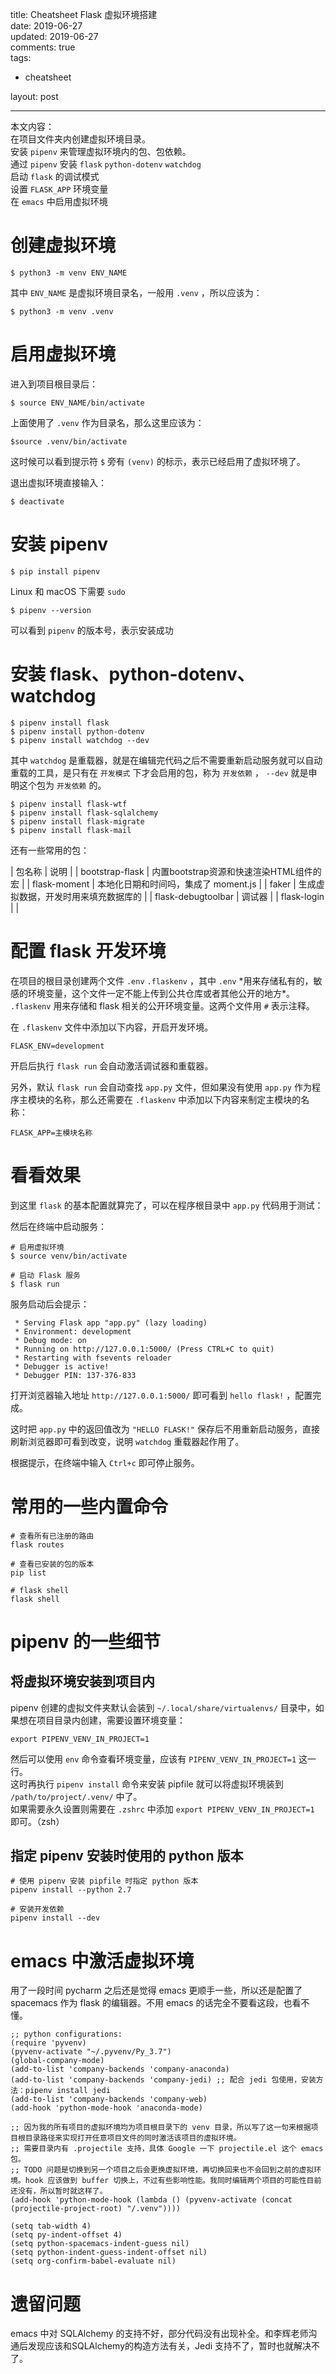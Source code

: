title: Cheatsheet Flask 虚拟环境搭建  
date: 2019-06-27  
updated: 2019-06-27  
comments: true  
tags:  

-   cheatsheet

layout: post  

---

本文内容：  
在项目文件夹内创建虚拟环境目录。  
安装 `pipenv` 来管理虚拟环境内的包、包依赖。  
通过 `pipenv` 安装 `flask` `python-dotenv` `watchdog`  
启动 `flask` 的调试模式  
设置 `FLASK_APP` 环境变量  
在 `emacs` 中启用虚拟环境  

<!--more-->


# 创建虚拟环境

```shell
$ python3 -m venv ENV_NAME
```

其中 `ENV_NAME` 是虚拟环境目录名，一般用 `.venv` ，所以应该为：  

```shell
$ python3 -m venv .venv
```


# 启用虚拟环境

进入到项目根目录后：  

```shell
$ source ENV_NAME/bin/activate
```

上面使用了 `.venv` 作为目录名，那么这里应该为：  

```shell
$source .venv/bin/activate
```

这时候可以看到提示符 `$` 旁有 `(venv)` 的标示，表示已经启用了虚拟环境了。  

退出虚拟环境直接输入：  

```shell
$ deactivate
```


# 安装 pipenv

```shell
$ pip install pipenv
```

Linux 和 macOS 下需要 `sudo`  

```shell
$ pipenv --version
```

可以看到 `pipenv` 的版本号，表示安装成功  


# 安装 flask、python-dotenv、watchdog

```shell
$ pipenv install flask
$ pipenv install python-dotenv
$ pipenv install watchdog --dev
```

其中 `watchdog` 是重载器，就是在编辑完代码之后不需要重新启动服务就可以自动重载的工具，是只有在 `开发模式` 下才会启用的包，称为 `开发依赖` ， `--dev` 就是申明这个包为 `开发依赖` 的。  

```shell
$ pipenv install flask-wtf
$ pipenv install flask-sqlalchemy
$ pipenv install flask-migrate
$ pipenv install flask-mail
```

还有一些常用的包：  

| 包名称             | 说明                       |
| bootstrap-flask    | 内置bootstrap资源和快速渲染HTML组件的宏 |
| flask-moment       | 本地化日期和时间吗，集成了 moment.js |
| faker              | 生成虚拟数据，开发时用来填充数据库的 |
| flask-debugtoolbar | 调试器                     |
| flask-login        |                            |


# 配置 flask 开发环境

在项目的根目录创建两个文件 `.env` `.flaskenv` ，其中 `.env` \*用来存储私有的，敏感的环境变量，这个文件一定不能上传到公共仓库或者其他公开的地方\*。 `.flaskenv` 用来存储和 flask 相关的公开环境变量。这两个文件用 `#` 表示注释。  

在 `.flaskenv` 文件中添加以下内容，开启开发环境。  

```
FLASK_ENV=development
```

开启后执行 `flask run` 会自动激活调试器和重载器。  

另外，默认 `flask run` 会自动查找 `app.py` 文件，但如果没有使用 `app.py` 作为程序主模块的名称，那么还需要在 `.flaskenv` 中添加以下内容来制定主模块的名称：  

```
FLASK_APP=主模块名称
```


# 看看效果

到这里 `flask` 的基本配置就算完了，可以在程序根目录中 `app.py` 代码用于测试：  

然后在终端中启动服务：  

```shell
# 启用虚拟环境
$ source venv/bin/activate

# 启动 Flask 服务
$ flask run
```

服务启动后会提示：  

```shell
 * Serving Flask app "app.py" (lazy loading)
 * Environment: development
 * Debug mode: on
 * Running on http://127.0.0.1:5000/ (Press CTRL+C to quit)
 * Restarting with fsevents reloader
 * Debugger is active!
 * Debugger PIN: 137-376-833
```

打开浏览器输入地址 `http://127.0.0.1:5000/` 即可看到 `hello flask!` ，配置完成。  

这时把 `app.py` 中的返回值改为 `"HELLO FLASK!"` 保存后不用重新启动服务，直接刷新浏览器即可看到改变，说明 `watchdog` 重载器起作用了。  

根据提示，在终端中输入 `Ctrl+c` 即可停止服务。  


# 常用的一些内置命令

```shell
# 查看所有已注册的路由
flask routes

# 查看已安装的包的版本
pip list

# flask shell
flask shell
```


# pipenv 的一些细节


## 将虚拟环境安装到项目内

pipenv 创建的虚拟文件夹默认会装到 `~/.local/share/virtualenvs/` 目录中，如果想在项目目录内创建，需要设置环境变量：  

```shell
export PIPENV_VENV_IN_PROJECT=1
```

然后可以使用 `env` 命令查看环境变量，应该有 `PIPENV_VENV_IN_PROJECT=1` 这一行。  
这时再执行 `pipenv install` 命令来安装 pipfile 就可以将虚拟环境装到 `/path/to/project/.venv/` 中了。  
如果需要永久设置则需要在 `.zshrc` 中添加 `export PIPENV_VENV_IN_PROJECT=1` 即可。（zsh）  


## 指定 pipenv 安装时使用的 python 版本

```shell
# 使用 pipenv 安装 pipfile 时指定 python 版本
pipenv install --python 2.7

# 安装开发依赖
pipenv install --dev
```


# emacs 中激活虚拟环境

用了一段时间 pycharm 之后还是觉得 emacs 更顺手一些，所以还是配置了 spacemacs 作为 flask 的编辑器。不用 emacs 的话完全不要看这段，也看不懂。  

```emacs-lisp
;; python configurations:
(require 'pyvenv)
(pyvenv-activate "~/.pyvenv/Py_3.7")
(global-company-mode)
(add-to-list 'company-backends 'company-anaconda)
(add-to-list 'company-backends 'company-jedi) ;; 配合 jedi 包使用，安装方法：pipenv install jedi
(add-to-list 'company-backends 'company-web)
(add-hook 'python-mode-hook 'anaconda-mode)

;; 因为我的所有项目的虚拟环境均为项目根目录下的 venv 目录，所以写了这一句来根据项目根目录路径来实现打开任意项目文件的同时激活该项目的虚拟环境。
;; 需要目录内有 .projectile 支持，具体 Google 一下 projectile.el 这个 emacs 包。
;; TODO 问题是切换到另一个项目之后会更换虚拟环境，再切换回来也不会回到之前的虚拟环境。hook 应该做到 buffer 切换上，不过有些影响性能。我同时编辑两个项目的可能性目前还没有，所以暂时就这样了。
(add-hook 'python-mode-hook (lambda () (pyvenv-activate (concat (projectile-project-root) "/.venv")))) 

(setq tab-width 4)
(setq py-indent-offset 4)
(setq python-spacemacs-indent-guess nil)
(setq python-indent-guess-indent-offset nil)
(setq org-confirm-babel-evaluate nil)
```


# 遗留问题

emacs 中对 SQLAlchemy 的支持不好，部分代码没有出现补全。和李辉老师沟通后发现应该和SQLAlchemy的构造方法有关，Jedi 支持不了，暂时也就解决不了。
